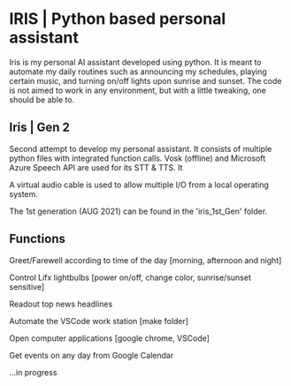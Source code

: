 # IRIS | Python based personal assistant

Iris is my personal AI assistant developed using python. It is meant to automate my daily routines such as announcing my schedules, playing certain music, and turning on/off lights upon sunrise and sunset. The code is not aimed to work in any environment, but with a little tweaking, one should be able to. 

## Iris | Gen 2

Second attempt to develop my personal assistant. It consists of multiple python files with integrated function calls. Vosk (offline) and Microsoft Azure Speech API are used for its STT & TTS. It 

A virtual audio cable is used to allow multiple I/O from a local operating system. 

The 1st generation (AUG 2021) can be found in the 'iris_1st_Gen' folder.

## Functions
Greet/Farewell according to time of the day [morning, afternoon and night]

Control Lifx lightbulbs [power on/off, change color, sunrise/sunset sensitive]

Readout top news headlines

Automate the VSCode work station [make folder]

Open computer applications [google chrome, VSCode] 

Get events on any day from Google Calendar

...in progress

